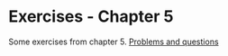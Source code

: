 # Exercises - Chapter 5

Some exercises from chapter 5. [Problems and questions](https://physics.nyu.edu/pine/pymanual/html/chap5/chap5_plot.html#exercises)